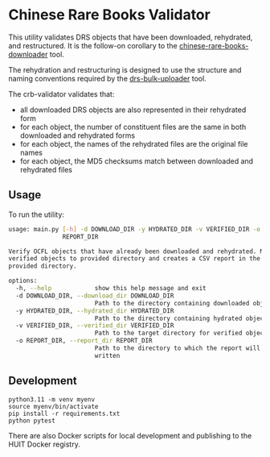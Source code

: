 # Chinese Rare Books Validator

This utility validates DRS objects that have been downloaded, rehydrated, and restructured.
It is the follow-on corollary to the [chinese-rare-books-downloader](https://github.com/harvard-lts/chinese-rare-books-downloader) tool.

The rehydration and restructuring is designed to use the structure and naming conventions required by the [drs-bulk-uploader](https://github.huit.harvard.edu/LTS/drs-bulk-uploader) tool.

The crb-validator validates that:
- all downloaded DRS objects are also represented in their rehydrated form
- for each object, the number of constituent files are the same in both downloaded and rehydrated forms
- for each object, the names of the rehydrated files are the original file names
- for each object, the MD5 checksums match between downloaded and rehydrated files

## Usage

To run the utility:
```bash
usage: main.py [-h] -d DOWNLOAD_DIR -y HYDRATED_DIR -v VERIFIED_DIR -o
               REPORT_DIR

Verify OCFL objects that have already been downloaded and rehydrated. Moves
verified objects to provided directory and creates a CSV report in the
provided directory.

options:
  -h, --help            show this help message and exit
  -d DOWNLOAD_DIR, --download_dir DOWNLOAD_DIR
                        Path to the directory containing downloaded objects
  -y HYDRATED_DIR, --hydrated_dir HYDRATED_DIR
                        Path to the directory containing hydrated objects
  -v VERIFIED_DIR, --verified_dir VERIFIED_DIR
                        Path to the target directory for verified objects
  -o REPORT_DIR, --report_dir REPORT_DIR
                        Path to the directory to which the report will be
                        written
```

## Development

```
python3.11 -m venv myenv
source myenv/bin/activate
pip install -r requirements.txt
python pytest
```

There are also Docker scripts for local development and publishing to the HUIT Docker registry.

